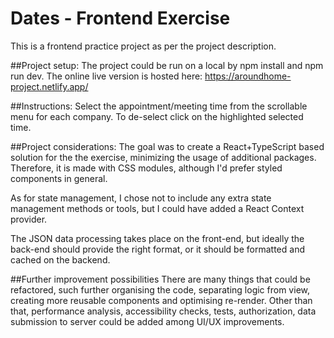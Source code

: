 # Dates - Frontend Exercise

This is a frontend practice project as per the project description.

##Project setup:
The project could be run on a local by npm install and npm run dev.
The online live version is hosted here: https://aroundhome-project.netlify.app/

##Instructions:
Select the appointment/meeting time from the scrollable menu for each company.
To de-select click on the highlighted selected time.

##Project considerations:
The goal was to create a React+TypeScript based solution for the the exercise, minimizing the usage of additional packages.
Therefore, it is made with CSS modules, although I'd prefer styled components in general.

As for state management, I chose not to include any extra state management methods or tools, but I could have added a React Context provider.

The JSON data processing takes place on the front-end, but ideally the back-end should provide the right format, or it should be formatted and cached on the backend.

##Further improvement possibilities
There are many things that could be refactored, such further organising the code, separating logic from view, creating more reusable components and optimising re-render.
Other than that, performance analysis, accessibility checks, tests, authorization, data submission to server could be added among UI/UX improvements.



